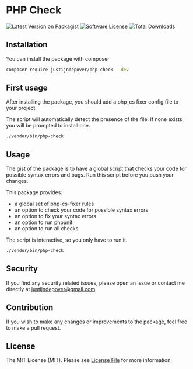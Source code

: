 # PHP Check

[![Latest Version on Packagist](https://img.shields.io/packagist/v/justijndepover/php-check.svg?style=flat-square)](https://packagist.org/packages/justijndepover/php-check)
[![Software License](https://img.shields.io/badge/license-MIT-brightgreen.svg?style=flat-square)](LICENSE.md)
[![Total Downloads](https://img.shields.io/packagist/dt/justijndepover/php-check.svg?style=flat-square)](https://packagist.org/packages/justijndepover/php-check)

## Installation
You can install the package with composer
```sh
composer require justijndepover/php-check --dev
```

## First usage
After installing the package, you should add a php_cs fixer config file to your project.

The script will automatically detect the presence of the file. If none exists, you will be prompted to install one.
```sh
./vendor/bin/php-check
```

## Usage
The gist of the package is to have a global script that checks your code for possible syntax errors and bugs.
Run this script before you push your changes.

This package provides:
- a global set of php-cs-fixer rules
- an option to check your code for possible syntax errors
- an option to fix your syntax errors
- an option to run phpunit
- an option to run all checks

The script is interactive, so you only have to run it.

```sh
./vendor/bin/php-check
```

## Security
If you find any security related issues, please open an issue or contact me directly at [justijndepover@gmail.com](justijndepover@gmail.com).

## Contribution
If you wish to make any changes or improvements to the package, feel free to make a pull request.

## License
The MIT License (MIT). Please see [License File](LICENSE.md) for more information.